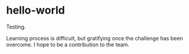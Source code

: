 # hello-world
Testing.

Learning process is difficult, but gratifying once the challenge has been overcome. I hope to be a contribution to the team.
